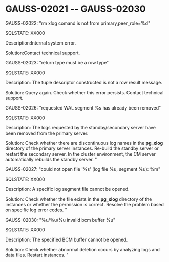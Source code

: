 # GAUSS-02021 -- GAUSS-02030<a name="EN-US_TOPIC_0302073230"></a>

GAUSS-02022: "rm xlog comand is not from primary,peer\_role=%d"

SQLSTATE: XX000

Description:Internal system error.

Solution:Contact technical support.

GAUSS-02023: "return type must be a row type"

SQLSTATE: XX000

Description: The tuple descriptor constructed is not a row result message.

Solution: Query again. Check whether this error persists. Contact technical support.

GAUSS-02026: "requested WAL segment %s has already been removed"

SQLSTATE: XX000

Description: The logs requested by the standby/secondary server have been removed from the primary server.

Solution: Check whether there are discontinuous log names in the  **pg\_xlog**  directory of the primary server instances. Re-build the standby server or restart the secondary server. In the cluster environment, the CM server automatically rebuilds the standby server. "

GAUSS-02027: "could not open file '%s' \(log file %u, segment %u\): %m"

SQLSTATE: XX000

Description: A specific log segment file cannot be opened.

Solution: Check whether the file exists in the  **pg\_xlog**  directory of the instances or whether the permission is correct. Resolve the problem based on specific log error codes. "

GAUSS-02030: "%u/%u/%u invalid bcm buffer %u"

SQLSTATE: XX000

Description: The specified BCM buffer cannot be opened.

Solution: Check whether abnormal deletion occurs by analyzing logs and data files. Restart instances. "

